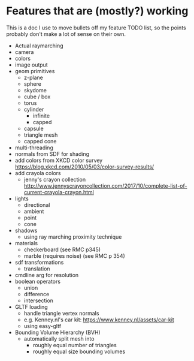# Features that are (mostly?) working

This is a doc I use to move bullets off my feature TODO list, so the
points probably don't make a lot of sense on their own.


- Actual raymarching
- camera
- colors
- image output
- geom primitives
  - z-plane
  - sphere
  - skydome
  - cube / box
  - torus
  - cylinder
    - infinite
    - capped
  - capsule    
  - triangle mesh
  - capped cone
- multi-threading
- normals from SDF for shading
- add colors from XKCD color survey https://blog.xkcd.com/2010/05/03/color-survey-results/
- add crayola colors
  - jenny's crayon collection http://www.jennyscrayoncollection.com/2017/10/complete-list-of-current-crayola-crayon.html
- lights
  - directional
  - ambient
  - point
  - cone
- shadows
  - using ray marching proximity technique
- materials  
  - checkerboard (see RMC p345)
  - marble (requires noise) (see RMC p 354)
- sdf transformations
  - translation
- cmdline arg for resolution
- boolean operators
  - union
  - difference
  - intersection
- GLTF loading
  - handle triangle vertex normals
  - e.g. Kenney.nl's car kit: https://www.kenney.nl/assets/car-kit
  - using easy-gltf
- Bounding Volume Hierarchy (BVH)
  - automatically split mesh into
    - roughly equal number of triangles
    - roughly equal size bounding volumes

